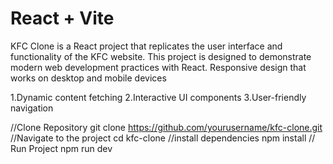 # React + Vite
KFC Clone is a React project that replicates the user interface and functionality of the KFC website. This project is designed to demonstrate modern web development practices with React.
Responsive design that works on desktop and mobile devices

1.Dynamic content fetching
2.Interactive UI components
3.User-friendly navigation

//Clone Repository
git clone https://github.com/yourusername/kfc-clone.git
//Navigate to the project
cd kfc-clone
//install dependencies
npm install
// Run Project
npm run dev

